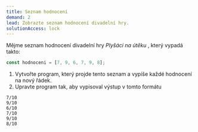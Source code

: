 ```yaml
---
title: Seznam hodnocení
demand: 2
lead: Zobrazte seznam hodnocení divadelní hry.
solutionAccess: lock
---
```


Mějme seznam hodnocení divadelní hry *Plyšáci na útěku* , který vypadá takto:

```js
const hodnoceni = [7, 9, 6, 7, 9, 8];
```

1. Vytvořte program, který projde tento seznam a vypíše každé hodnocení na nový řádek.
1. Upravte program tak, aby vypisoval výstup v tomto formátu

```
7/10
9/10
6/10
7/10
9/10
8/10
```
